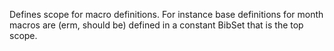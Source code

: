 Defines scope for macro definitions. For instance base definitions for month macros are (erm, should be) defined in a constant BibSet that is the top scope.